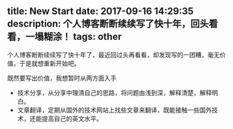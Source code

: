 title: New Start
date: 2017-09-16 14:29:35
description: 个人博客断断续续写了快十年，回头看看，一塌糊涂！
tags: other
---

个人博客断断续续写了快十年了，最近回过头再看看，却发现写的一团糟，毫无价值，于是就想重新开始吧。

既然要写出价值，我想暂时从两方面入手

- 技术分享，从分享中理清自己的思路，将问题由浅到深，解释清楚，解释明白。
- 文章翻译，定期从国外的技术网站上找些文章来翻译，既能接触一些国外技术，还能提高自己的英文水平。